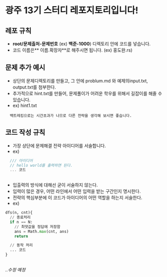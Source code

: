 # 광주 13기 스터디 레포지토리입니다!

## 레포 규칙
- **root/문제출처-문제번호** (ex) **백준-1000**) 디렉토리 안에 코드를 넣습니다.
- 코드 이름은** 이름.확장자**로 해주시면 됩니다.  (ex) 홍도완.rs)

## 문제 추가 예시
- 상단의 문제디렉토리를 만들고, 그 안에 problum.md 와 예제의input.txt, output.txt를 첨부한다.
- 추가적으로 hint<n>.txt를 만들어, 문제풀이가 어려운 학우를 위해서 길잡이를 해줄 수 있습니다.
- ex) hint1.txt
```
  백트레킹으로는 시간초과가 나므로 다른 전략을 생각해 보시면 좋습니다.
```


## 코드 작성 규칙
- 가장 상단에 문제해결 전략 아이디어를 서술합니다.
- ex)
```js
  /// 아이디어
  // hello world를 출력하면 된다.
  ... 코드
  
```
- 입출력의 방식에 대해선 굳이 서술하지 않는다.
- 입력이 많은 경우, 어떤 라인에서 어떤 입력을 받는 구간인지 명시한다.
- 전략의 핵심부분에 이 코드가 아이디어의 어떤 역할을 하는지 서술한다.
- ex)
```python
dfs(n, cnt){
  // 종료처리
  if n == N:
    // 최댓값을 정답에 저장함
    ans = Math.max(cnt, ans)
    return

  // 동작 처리
  ... 코드
}
  
```

_..수정 예정_
